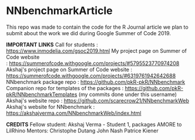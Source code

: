 # NNbenchmarkArticle

This repo was made to contain the code for the R Journal article we plan to submit about the work we did during Google Summer of Code 2019.

**IMPORTANT LINKS**
Call for students                                 : https://www.inmodelia.com/gsoc2019.html 
My project page on Summer of Code website         : https://summerofcode.withgoogle.com/projects/#5795523770974208
Akshaj's project page on Summer of Code website   : https://summerofcode.withgoogle.com/projects/#6319761942642688
NNbenchmark package repo                          : https://github.com/pkR-pkR/NNbenchmark
Companion repo for templates of the packages      : https://github.com/pkR-pkR/NNbenchmarkTemplates
(my commits done under this username)
Akshaj's website repo                             : https://github.com/scarecrow21/NNbenchmarkWeb
Akshaj's website for NNbenchmark                  : https://akshajverma.com/NNbenchmarkWeb/index.html

**CREDITS**
Fellow student: Akshaj Verma - Student 1, packages AMORE to LilRhino
Mentors: 
Christophe Dutang 
John Nash 
Patrice Kiener
